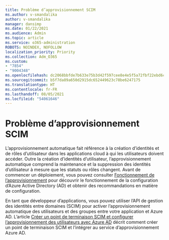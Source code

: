 ```yaml
---
title: Problème d’approvisionnement SCIM
ms.author: v-smandalika
author: v-smandalika
manager: dansimp
ms.date: 01/22/2021
ms.audience: Admin
ms.topic: article
ms.service: o365-administration
ROBOTS: NOINDEX, NOFOLLOW
localization_priority: Priority
ms.collection: Adm_O365
ms.custom:
- "7854"
- "9004348"
ms.openlocfilehash: dc2068bbfde7b633e75b3d42f597cee8e4e5f5a72fbf22ebd6c2d0b768945dc9
ms.sourcegitcommit: b5f7da89a650d2915dc652449623c78be6247175
ms.translationtype: HT
ms.contentlocale: fr-FR
ms.lasthandoff: 08/05/2021
ms.locfileid: "54061646"
---
```

# <a name="scim-provisioning-issue"></a>Problème d’approvisionnement SCIM

L’approvisionnement automatique fait référence à la création d’identités et de rôles d’utilisateur dans les applications cloud à qui les utilisateurs doivent accéder. Outre la création d’identités d’utilisateur, l’approvisionnement automatique comprend la maintenance et la suppression des identités d’utilisateur à mesure que les statuts ou rôles changent. Avant de commencer un déploiement, vous pouvez consulter [Fonctionnement de l’approvisionnement](https://docs.microsoft.com/azure/active-directory/app-provisioning/how-provisioning-works) pour découvrir le fonctionnement de la configuration d’Azure Active Directory (AD) et obtenir des recommandations en matière de configuration.

En tant que développeur d’applications, vous pouvez utiliser l’API de gestion des identités entre domaines (SCIM) pour activer l’approvisionnement automatique des utilisateurs et des groupes entre votre application et Azure AD. L’article [Créer un point de terminaison SCIM et configurer l’approvisionnement des utilisateurs avec Azure AD](https://docs.microsoft.com/azure/active-directory/app-provisioning/use-scim-to-provision-users-and-groups) décrit comment créer un point de terminaison SCIM et l’intégrer au service d’approvisionnement Azure AD.



